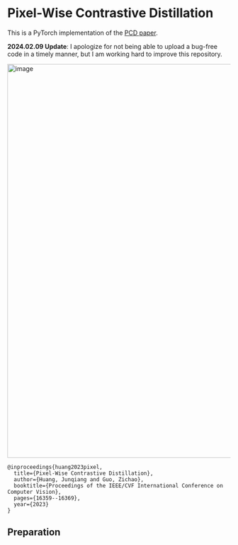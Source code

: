 # Pixel-Wise Contrastive Distillation
This is a PyTorch implementation of the [PCD paper](https://arxiv.org/abs/2211.00218).

**2024.02.09 Update**: I apologize for not being able to upload a bug-free code in a timely manner, but I am working hard to improve this repository.

<img width="888" alt="image" src="https://github.com/allo-rene/pcd/assets/52401315/f1a00dd3-5d3a-42f7-ad4c-e0273b3180f6">

```
@inproceedings{huang2023pixel,
  title={Pixel-Wise Contrastive Distillation},
  author={Huang, Junqiang and Guo, Zichao},
  booktitle={Proceedings of the IEEE/CVF International Conference on Computer Vision},
  pages={16359--16369},
  year={2023}
}
```

## Preparation

